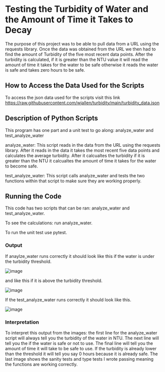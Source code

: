 # Testing the Turbidity of Water and the Amount of Time it Takes to Decay

The purpose of this project was to be able to pull data from a URL using the requests library.
Once the data was obtained from the URL we then had to find the amount of Turbidity of the 
five most recent data points. After the turbidity is calculated, if it is greater than the NTU
value it will read the amount of time it takes for the water to be safe otherwise it reads the
water is safe and takes zero hours to be safe. 

## How to Access the Data Used for the Scripts 

To access the json data used for the scripts visit this link https://raw.githubusercontent.com/wjallen/turbidity/main/turbidity_data.json

## Description of Python Scripts 
This program has one part and a unit test to go along: analyze_water and test_analyze_water

analyze_water: This script reads in the data from the URL using the requests library. After it
reads in the data it takes the most recent five data points and calculates the average turbidity.
After it calcualtes the turbidity if it is greater than the NTU it calcualtes the amount of 
time it takes for the water to become safe. 

test_analyze_water: This script calls analyze_water and tests the two functions within that 
script to make sure they are working properly. 

## Running the Code

This code has two scripts that can be ran: analyze_water and test_analyze_water. 

To see the calculations: run analyze_water.

To run the unit test use pytest. 

### Output 

If anaylze_water runs correctly it should look like this if the water is under the turbidity threshold. 

![image](https://user-images.githubusercontent.com/122917623/218228397-b31aa81b-0235-46af-a8f4-c187ac1bcf09.png)

and like this if it is above the turbidity threshold. 

![image](https://user-images.githubusercontent.com/122917623/218228546-ba74630c-2c98-4a1a-a0ab-d0dde8531828.png)

If the test_analyze_water runs correctly it should look like this. 

![image](https://user-images.githubusercontent.com/122917623/218228636-2cef434d-214c-411f-8d48-be68564a2aff.png)

### Interpretation 
To interpret this output from the images: the first line for the analyze_water script will
always tell you the turbidity of the water in NTU. The next line will tell you the if the water is safe or not to use. The final line will tell you the amount of time 
it will take to be safe to use. If the turbidity is already lower than the threshold it will tell you say 0 hours because it is already safe. The last image shows the
sanity tests and type tests I wrote passing meaning the functions are working correctly. 






